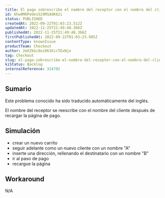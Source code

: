 ```yaml
---
title: El pago sobrescribe el nombre del receptor con el nombre del cliente
id: 6hw8M6PeUes529M1AdK62i
status: PUBLISHED
createdAt: 2022-09-22T01:03:23.512Z
updatedAt: 2022-11-25T21:49:48.366Z
publishedAt: 2022-11-25T21:49:48.366Z
firstPublishedAt: 2022-09-22T01:03:23.985Z
contentType: knownIssue
productTeam: Checkout
author: 2mXZkbi0oi061KicTExNjo
tag: Checkout
slug: el-pago-sobrescribe-el-nombre-del-receptor-con-el-nombre-del-cliente
kiStatus: Backlog
internalReference: 324792
---
```


## Sumario

<div class="alert alert-info">
  <p>Este problema conocido ha sido traducido automáticamente del inglés.</p>
</div>


El nombre del receptor se reescribe con el nombre del cliente después de recargar la página de pago.



## Simulación





- crear un nuevo carrito
- seguir adelante como un nuevo cliente con un nombre "A"
- inserte una dirección, rellenando el destinatario con un nombre "B"
- ir al paso de pago
- recargue la página



## Workaround


N/A

